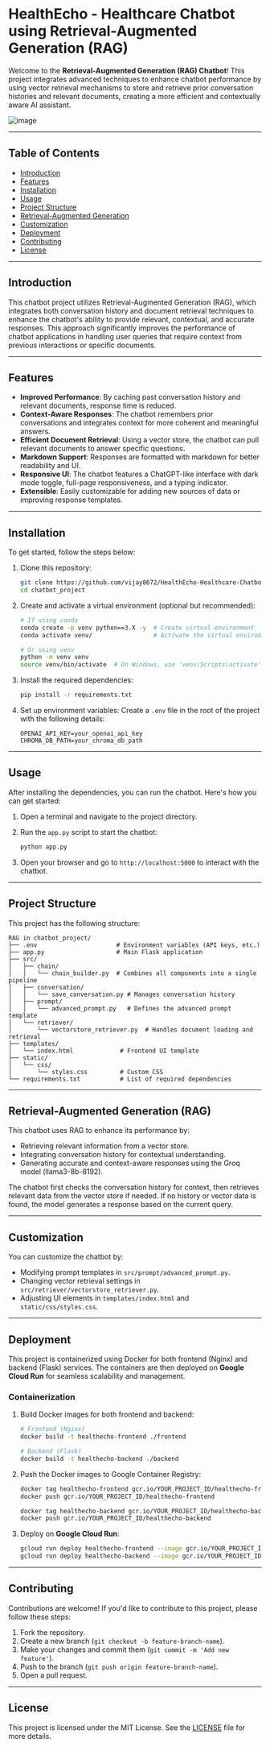# HealthEcho - Healthcare Chatbot using Retrieval-Augmented Generation (RAG)

Welcome to the **Retrieval-Augmented Generation (RAG) Chatbot**! This project integrates advanced techniques to enhance chatbot performance by using vector retrieval mechanisms to store and retrieve prior conversation histories and relevant documents, creating a more efficient and contextually aware AI assistant.

![image](https://github.com/user-attachments/assets/f0df6e4b-46af-4b75-9bcc-b012c6173121)

---

## Table of Contents
- [Introduction](#introduction)
- [Features](#features)
- [Installation](#installation)
- [Usage](#usage)
- [Project Structure](#project-structure)
- [Retrieval-Augmented Generation](#retrieval-augmented-generation-rag)
- [Customization](#customization)
- [Deployment](#deployment)
- [Contributing](#contributing)
- [License](#license)

---

## Introduction

This chatbot project utilizes Retrieval-Augmented Generation (RAG), which integrates both conversation history and document retrieval techniques to enhance the chatbot's ability to provide relevant, contextual, and accurate responses. This approach significantly improves the performance of chatbot applications in handling user queries that require context from previous interactions or specific documents.

---

## Features

- **Improved Performance**: By caching past conversation history and relevant documents, response time is reduced.
- **Context-Aware Responses**: The chatbot remembers prior conversations and integrates context for more coherent and meaningful answers.
- **Efficient Document Retrieval**: Using a vector store, the chatbot can pull relevant documents to answer specific questions.
- **Markdown Support**: Responses are formatted with markdown for better readability and UI.
- **Responsive UI**: The chatbot features a ChatGPT-like interface with dark mode toggle, full-page responsiveness, and a typing indicator.
- **Extensible**: Easily customizable for adding new sources of data or improving response templates.

---

## Installation

To get started, follow the steps below:

1. Clone this repository:
    ```bash
    git clone https://github.com/vijay8672/HealthEcho-Healthcare-Chatbot-using-Retrieval-Augmented-Generation.git
    cd chatbot_project
    ```

2. Create and activate a virtual environment (optional but recommended):
    ```bash
    # If using conda
    conda create -p venv python==3.X -y  # Create virtual environment
    conda activate venv/                 # Activate the virtual environment
    
    # Or using venv
    python -m venv venv
    source venv/bin/activate  # On Windows, use 'venv\Scripts\activate'
    ```

3. Install the required dependencies:
    ```bash
    pip install -r requirements.txt
    ```

4. Set up environment variables:
    Create a `.env` file in the root of the project with the following details:
    ```
    OPENAI_API_KEY=your_openai_api_key
    CHROMA_DB_PATH=your_chroma_db_path
    ```

---

## Usage

After installing the dependencies, you can run the chatbot. Here's how you can get started:

1. Open a terminal and navigate to the project directory.
2. Run the `app.py` script to start the chatbot:
    ```bash
    python app.py
    ```

3. Open your browser and go to `http://localhost:5000` to interact with the chatbot.

---

## Project Structure

This project has the following structure:

    RAG in chatbot_project/
    ├── .env                      # Environment variables (API keys, etc.)
    ├── app.py                    # Main Flask application
    ├── src/
    │   ├── chain/
    │   │   └── chain_builder.py  # Combines all components into a single pipeline
    │   ├── conversation/
    │   │   └── save_conversation.py # Manages conversation history
    │   ├── prompt/
    │   │   └── advanced_prompt.py   # Defines the advanced prompt template
    │   └── retriever/
    │       └── vectorstore_retriever.py  # Handles document loading and retrieval
    ├── templates/
    │   └── index.html             # Frontend UI template
    ├── static/
    │   └── css/
    │       └── styles.css         # Custom CSS
    └── requirements.txt           # List of required dependencies

---

## Retrieval-Augmented Generation (RAG)

This chatbot uses RAG to enhance its performance by:
- Retrieving relevant information from a vector store.
- Integrating conversation history for contextual understanding.
- Generating accurate and context-aware responses using the Groq model (llama3-8b-8192).

The chatbot first checks the conversation history for context, then retrieves relevant data from the vector store if needed. If no history or vector data is found, the model generates a response based on the current query.

---

## Customization

You can customize the chatbot by:
- Modifying prompt templates in `src/prompt/advanced_prompt.py`.
- Changing vector retrieval settings in `src/retriever/vectorstore_retriever.py`.
- Adjusting UI elements in `templates/index.html` and `static/css/styles.css`.

---

## Deployment

This project is containerized using Docker for both frontend (Nginx) and backend (Flask) services. The containers are then deployed on **Google Cloud Run** for seamless scalability and management.  

### Containerization

1. Build Docker images for both frontend and backend:
    ```bash
    # Frontend (Nginx)
    docker build -t healthecho-frontend ./frontend

    # Backend (Flask)
    docker build -t healthecho-backend ./backend
    ```

2. Push the Docker images to Google Container Registry:
    ```bash
    docker tag healthecho-frontend gcr.io/YOUR_PROJECT_ID/healthecho-frontend
    docker push gcr.io/YOUR_PROJECT_ID/healthecho-frontend

    docker tag healthecho-backend gcr.io/YOUR_PROJECT_ID/healthecho-backend
    docker push gcr.io/YOUR_PROJECT_ID/healthecho-backend
    ```

3. Deploy on **Google Cloud Run**:
    ```bash
    gcloud run deploy healthecho-frontend --image gcr.io/YOUR_PROJECT_ID/healthecho-frontend --platform managed
    gcloud run deploy healthecho-backend --image gcr.io/YOUR_PROJECT_ID/healthecho-backend --platform managed
    ```

---

## Contributing

Contributions are welcome! If you'd like to contribute to this project, please follow these steps:
1. Fork the repository.
2. Create a new branch (`git checkout -b feature-branch-name`).
3. Make your changes and commit them (`git commit -m 'Add new feature'`).
4. Push to the branch (`git push origin feature-branch-name`).
5. Open a pull request.

---

## License

This project is licensed under the MIT License. See the [LICENSE](LICENSE) file for more details.
